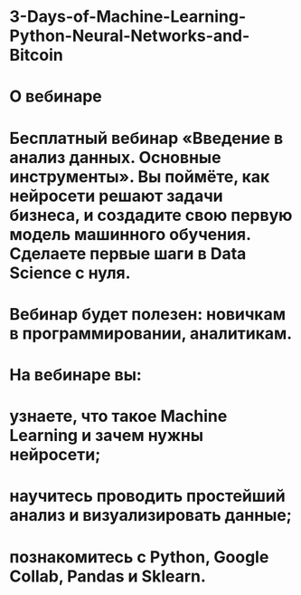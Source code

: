 # 3-Days-of-Machine-Learning-Python-Neural-Networks-and-Bitcoin
# О вебинаре
# Бесплатный вебинар «Введение в анализ данных. Основные инструменты». Вы поймёте, как нейросети решают задачи бизнеса, и создадите свою первую модель машинного обучения. Сделаете первые шаги в Data Science с нуля.
 
# Вебинар будет полезен: новичкам в программировании, аналитикам.

# На вебинаре вы:
# узнаете, что такое Machine Learning и зачем нужны нейросети;
# научитесь проводить простейший анализ и визуализировать данные;
# познакомитесь с Python, Google Collab, Pandas и Sklearn.
